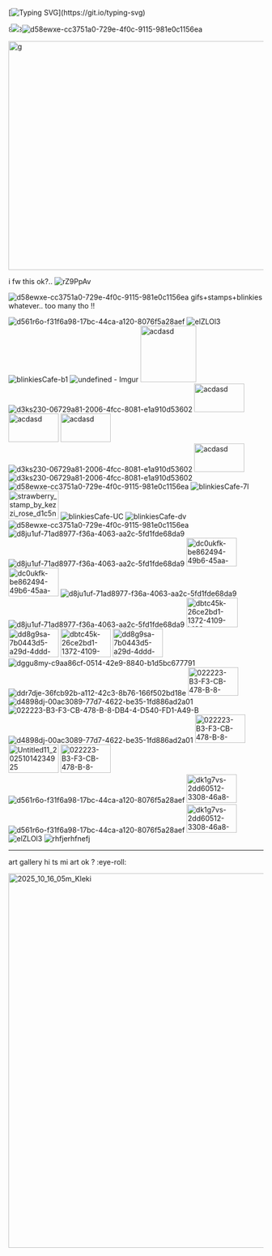 [![Typing SVG](https://readme-typing-svg.demolab.com?font=Fira+Code&duration=4000&pause=1000&color=96536A&center=true&width=435&lines=internet+angel!+that's+me!;+im+your+spotlight+of+attention!;come+on!+its+not+a+dream+isnt+it!)](https://git.io/typing-svg)


꒰![](https://komarev.com/ghpvc/?username=blades-inmyhead&base=220&label=ur.angel&color=ad2e49&style=plastic)꒱![d58ewxe-cc3751a0-729e-4f0c-9115-981e0c1156ea](https://github.com/user-attachments/assets/283cb0c0-dafe-4b6f-ad59-5f5d3e7e9f7f)




<img width="1324" height="451" alt="g" src="https://github.com/user-attachments/assets/bbfbb4b6-1caf-43c3-86a7-258cc333133e" />

i fw this ok?.. ![rZ9PpAv](https://github.com/user-attachments/assets/98c976b6-d135-46a0-93cf-85f2b402b050)





 ![d58ewxe-cc3751a0-729e-4f0c-9115-981e0c1156ea](https://github.com/user-attachments/assets/39f121c3-13b8-4a25-86fc-76a0dbe335c8) gifs+stamps+blinkies whatever.. too many tho !!



![d561r6o-f31f6a98-17bc-44ca-a120-8076f5a28aef](https://github.com/user-attachments/assets/481d5391-5a6d-4df1-b0d6-80e2d578d4f6)
![elZLOl3](https://github.com/user-attachments/assets/b87e27f1-ab1d-44c5-9654-6b64d24a68a1)
![blinkiesCafe-b1](https://github.com/user-attachments/assets/7d2d7fa7-5c5c-48c4-a0fa-5d8244ab0cf7)
![undefined - Imgur](https://github.com/user-attachments/assets/a1fedd5f-0a17-4587-b65b-1dbd699e7fff)
<img width="110" height="111" alt="acdasd" src="https://github.com/user-attachments/assets/4e314cc7-0b86-44a7-bd16-3a92df159f49" />
![d3ks230-06729a81-2006-4fcc-8081-e1a910d53602](https://github.com/user-attachments/assets/bf5dbf92-4dac-4878-8bf3-16a69107c72e)
<img width="99" height="56" alt="acdasd" src="https://github.com/user-attachments/assets/3c5c1694-9d77-4c9a-81dc-dec8d078b1b7" />
<img width="99" height="56" alt="acdasd" src="https://github.com/user-attachments/assets/0a031a26-aef3-4fe5-91ea-ec391b44570d" />
<img width="99" height="56" alt="acdasd" src="https://github.com/user-attachments/assets/11a93304-6870-4825-9328-b2b0c3702f26" />
![d3ks230-06729a81-2006-4fcc-8081-e1a910d53602](https://github.com/user-attachments/assets/032b6c19-4b94-4a05-9785-9e117ed7b349)
<img width="99" height="56" alt="acdasd" src="https://github.com/user-attachments/assets/06a43f48-f050-44e0-8788-53d8bfb88ceb" />
![d3ks230-06729a81-2006-4fcc-8081-e1a910d53602](https://github.com/user-attachments/assets/0cb34071-60a3-4587-8096-2f8d7e539052)
![d58ewxe-cc3751a0-729e-4f0c-9115-981e0c1156ea](https://github.com/user-attachments/assets/413c4b58-b7e8-425d-ba6d-b5f6ddb401a1)
![blinkiesCafe-7l](https://github.com/user-attachments/assets/8e16d15f-94d4-43a6-9fd8-74a0d99e0fbf)
<img width="99" height="56" alt="strawberry_stamp_by_kezzi_rose_d1c5nph-fullview" src="https://github.com/user-attachments/assets/a1b73dfe-6129-40aa-8eb7-ba831393bfa4" />
![blinkiesCafe-UC](https://github.com/user-attachments/assets/0ac5a3b6-c417-4695-8af4-e3a825e9755a)
![blinkiesCafe-dv](https://github.com/user-attachments/assets/8afb95cd-ee41-45b1-ad58-7d989e8c3a5d)
![d58ewxe-cc3751a0-729e-4f0c-9115-981e0c1156ea](https://github.com/user-attachments/assets/18a75799-1bfb-4ee6-8cc7-97768d88e2e9)
![d8ju1uf-71ad8977-f36a-4063-aa2c-5fd1fde68da9](https://github.com/user-attachments/assets/559f1430-9d38-421c-a107-75d306328897)
![d8ju1uf-71ad8977-f36a-4063-aa2c-5fd1fde68da9](https://github.com/user-attachments/assets/0c081e4e-79e2-4c35-aaaf-0defc239b4ad)
<img width="99" height="56" alt="dc0ukfk-be862494-49b6-45aa-a0bc-5b4a0c31d36d" src="https://github.com/user-attachments/assets/622e38f9-5241-4748-8d57-f8c34987594b" />
<img width="99" height="56" alt="dc0ukfk-be862494-49b6-45aa-a0bc-5b4a0c31d36d" src="https://github.com/user-attachments/assets/a878f1ae-3bc5-4ac3-b319-ca4ce3b99933" />
![d8ju1uf-71ad8977-f36a-4063-aa2c-5fd1fde68da9](https://github.com/user-attachments/assets/f5c247f2-f4d0-4cf1-a3cf-e4c3ddf9f4ad)
![d8ju1uf-71ad8977-f36a-4063-aa2c-5fd1fde68da9](https://github.com/user-attachments/assets/183d2a4f-b33f-4335-b059-b5f6304f0f62)
<img width="101" height="58" alt="dbtc45k-26ce2bd1-1372-4109-b186-675ad85f3d5d" src="https://github.com/user-attachments/assets/dbd1037a-9588-416d-a5fb-bfe7ee0193a8" />
<img width="99" height="56" alt="dd8g9sa-7b0443d5-a29d-4ddd-bafa-7eb928443849" src="https://github.com/user-attachments/assets/c88dd804-c6ae-437e-acf2-0e925b21efcd" />
<img width="99" height="56" alt="dbtc45k-26ce2bd1-1372-4109-b186-675ad85f3d5d" src="https://github.com/user-attachments/assets/6ea5a52c-c908-43f2-9129-7df2168cbead" />
<img width="99" height="56" alt="dd8g9sa-7b0443d5-a29d-4ddd-bafa-7eb928443849" src="https://github.com/user-attachments/assets/2cda08b3-1684-40c6-8ea1-00799da90786" />
![dggu8my-c9aa86cf-0514-42e9-8840-b1d5bc677791](https://github.com/user-attachments/assets/71336dcf-44b7-4d62-a39c-cbff0d9a77a7)
![ddr7dje-36fcb92b-a112-42c3-8b76-166f502bd18e](https://github.com/user-attachments/assets/eb12cddc-8200-41bb-acc3-de92db7b6166)
<img width="99" height="56" alt="022223-B3-F3-CB-478-B-8-DB4-4-D540-FD1-A49-B" src="https://github.com/user-attachments/assets/b268c1cb-42fc-4d6b-b388-12de34bf5370" />
![d4898dj-00ac3089-77d7-4622-be35-1fd886ad2a01](https://github.com/user-attachments/assets/49135805-c800-4567-b882-f5b3696d00c4)
![022223-B3-F3-CB-478-B-8-DB4-4-D540-FD1-A49-B](https://github.com/user-attachments/assets/eb49ef32-b402-4c00-93e3-bf92bae9932a)
![d4898dj-00ac3089-77d7-4622-be35-1fd886ad2a01](https://github.com/user-attachments/assets/9fc79901-ce98-46cf-a032-95255708ff2b)
<img width="99" height="56" alt="022223-B3-F3-CB-478-B-8-DB4-4-D540-FD1-A49-B" src="https://github.com/user-attachments/assets/49444d32-e756-4777-96cb-e28cb43d2325" />
<img width="99" height="56" alt="Untitled11_20251014234925" src="https://github.com/user-attachments/assets/40181d65-9637-4c73-8a54-20510ea2c3f5" />
<img width="99" height="56" alt="022223-B3-F3-CB-478-B-8-DB4-4-D540-FD1-A49-B" src="https://github.com/user-attachments/assets/bc463761-0dbe-4aca-b210-f3bb23d163f4" />
![d561r6o-f31f6a98-17bc-44ca-a120-8076f5a28aef](https://github.com/user-attachments/assets/12f678f9-96eb-4e40-9567-c8d6b2390ba0)
<img width="99" height="56" alt="dk1g7vs-2dd60512-3308-46a8-a8b2-8e5b4c4646cb" src="https://github.com/user-attachments/assets/3b74b52c-1117-4a90-9f6c-9f5105e5901d" />
![d561r6o-f31f6a98-17bc-44ca-a120-8076f5a28aef](https://github.com/user-attachments/assets/f4ac1114-1d41-4d7c-81c7-f9abc824e77b)
<img width="99" height="56" alt="dk1g7vs-2dd60512-3308-46a8-a8b2-8e5b4c4646cb" src="https://github.com/user-attachments/assets/3b072bdb-25d7-4e8e-a0c0-f355fddb3765" />
![elZLOl3](https://github.com/user-attachments/assets/f263bef5-7515-497d-93ac-214d5b3ebd8c)
![rhfjerhfnefj](https://github.com/user-attachments/assets/04e4f357-b472-43d4-9f9d-5ae760cbb610)


---
art gallery
hi ts mi art ok ? :eye-roll:

<img width="1265" height="738" alt="2025_10_16_05m_Kleki" src="https://github.com/user-attachments/assets/3c4d33f3-a8a4-4821-b9f9-2875281d09d5" />
